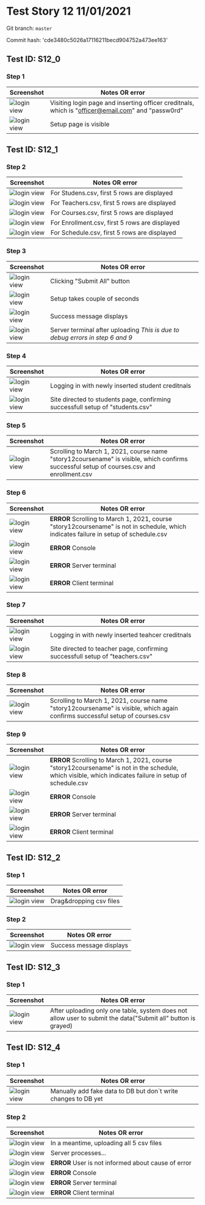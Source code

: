 # Test Story 12 11/01/2021

Git branch: `master`

Commit hash: 'cde3480c5026a17116211becd904752a473ee163'
<br>

## Test ID: S12_0


### Step 1

| Screenshot| Notes OR error |
| --- | --- |
| ![login view](./images/S12_0/Step1.png) | Visiting login page and inserting officer creditnals, which is "officer@email.com" and "passw0rd" |
| ![login view](./images/S12_0/Step2_1.png) | Setup page is visible |

## Test ID: S12_1


### Step 2

| Screenshot| Notes OR error |
| --- | --- |
| ![login view](./images/S12_1/students.png) | For Studens.csv, first 5 rows are displayed|
| ![login view](./images/S12_1/teachers.png) | For Teachers.csv, first 5 rows are displayed |
| ![login view](./images/S12_1/courses.png) | For Courses.csv, first 5 rows are displayed |
| ![login view](./images/S12_1/enrollment.png) | For Enrollment.csv, first 5 rows are displayed |
| ![login view](./images/S12_1/schedule.png) | For Schedule.csv, first 5 rows are displayed |


### Step 3

| Screenshot| Notes OR error |
| --- | --- |
| ![login view](./images/S12_1/Step3_1.png) | Clicking "Submit All" button|
| ![login view](./images/S12_1/Step3_2.png) | Setup takes couple of seconds|
| ![login view](./images/S12_1/Step3_3.png) | Success message displays|
| ![login view](./images/S12_1/Step3_server_terminal.png) | Server terminal after uploading  *This is due to debug errors in step 6 and 9*|


### Step 4

| Screenshot| Notes OR error |
| --- | --- |
| ![login view](./images/S12_1/Step4_1.png) | Logging in with newly inserted student creditnals|
| ![login view](./images/S12_1/Step4_2.png) | Site directed to students page, confirming successfull setup of "students.csv"|

### Step 5

| Screenshot| Notes OR error |
| --- | --- |
| ![login view](./images/S12_1/Step5.png) | Scrolling to March 1, 2021, course name "story12coursename" is visible, which confirms successful setup of courses.csv and enrollment.csv|


### Step 6

| Screenshot| Notes OR error |
| --- | --- |
| ![login view](./images/S12_1/Step6_error.png) | **ERROR** Scrolling to March 1, 2021, course "story12coursename" is not in schedule, which indicates failure in setup of schedule.csv|
| ![login view](./images/S12_1/Step6_error_console.png) | **ERROR** Console|
| ![login view](./images/S12_1/Step6_error_server_terminal.png) | **ERROR** Server terminal|
| ![login view](./images/S12_1/Step6_error_client_terminal.png) | **ERROR** Client terminal|


### Step 7

| Screenshot| Notes OR error |
| --- | --- |
| ![login view](./images/S12_1/Step7_1.png) | Logging in with newly inserted teahcer creditnals|
| ![login view](./images/S12_1/Step7_2.png) | Site directed to teacher page, confirming successfull setup of "teachers.csv"|

### Step 8

| Screenshot| Notes OR error |
| --- | --- |
| ![login view](./images/S12_1/Step8.png) | Scrolling to March 1, 2021, course name "story12coursename" is visible, which again confirms successful setup of courses.csv|

### Step 9

| Screenshot| Notes OR error |
| --- | --- |
| ![login view](./images/S12_1/Step9_error.png) | **ERROR** Scrolling to March 1, 2021, course "story12coursename" is not in the schedule, which visible, which indicates failure in setup of schedule.csv|
| ![login view](./images/S12_1/Step9_error_console.png) | **ERROR** Console|
| ![login view](./images/S12_1/Step9_error_server_terminal.png) | **ERROR** Server terminal|
| ![login view](./images/S12_1/Step9_error_client_terminal.png) | **ERROR** Client terminal|


## Test ID: S12_2


### Step 1

| Screenshot| Notes OR error |
| --- | --- |
| ![login view](./images/S12_2/Step1.png) |Drag&dropping csv files |

### Step 2

| Screenshot| Notes OR error |
| --- | --- |
| ![login view](./images/S12_1/Step3_3.png) |Success message displays |

## Test ID: S12_3

### Step 1

| Screenshot| Notes OR error |
| --- | --- |
| ![login view](./images/S12_3/Step1.png) |After uploading only one table, system does not allow user to submit the data("Submit all" button is grayed) |


## Test ID: S12_4

### Step 1

| Screenshot| Notes OR error |
| --- | --- |
| ![login view](./images/S12_4/Step1.png) |Manually add fake data to DB but don`t write changes to DB yet|

### Step 2

| Screenshot| Notes OR error |
| --- | --- |
| ![login view](./images/S12_4/Step2_1.png) |In a meantime, uploading all 5 csv files|
| ![login view](./images/S12_4/Step2_2.png) |Server processes...|
| ![login view](./images/S12_4/Step2_3.png) |**ERROR** User is not informed about cause of error|
| ![login view](./images/S12_4/Step2_error_console.png) |**ERROR** Console|
| ![login view](./images/S12_4/Step2_error_server_terminal.png) |**ERROR** Server terminal|
| ![login view](./images/S12_4/Step2_error_client_terminal.png) |**ERROR** Client terminal|
